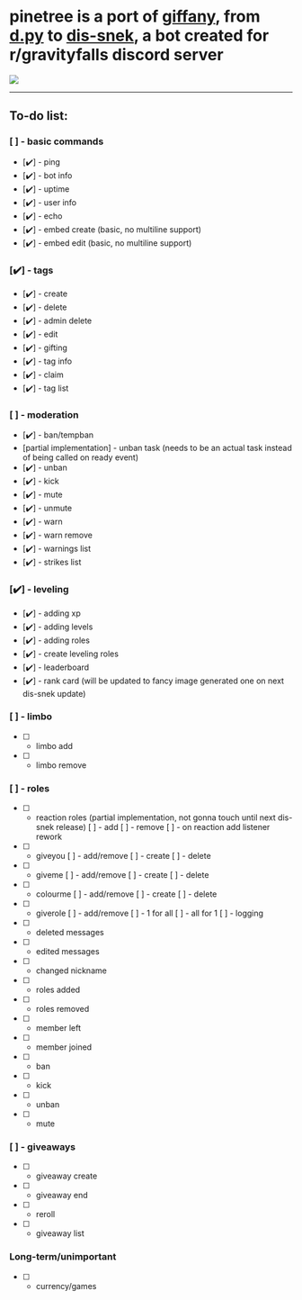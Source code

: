 # pinetree is a port of [giffany](https://github.com/siren15/giffanybot), from [d.py](https://github.com/Rapptz/discord.py) to [dis-snek](https://github.com/Discord-Snake-Pit/Dis-Snek), a bot created for r/gravityfalls discord server
![](https://cdn.discordapp.com/attachments/604071095280336947/932592446032990268/unknown.png)
***
## To-do list: 
### [ ] - basic commands
* [✔️] - ping
* [✔️] - bot info
* [✔️] - uptime
* [✔️] - user info
* [✔️] - echo
* [✔️] - embed create (basic, no multiline support)
* [✔️] - embed edit (basic, no multiline support)
### [✔️] - tags
* [✔️] - create
* [✔️] - delete
* [✔️] - admin delete
* [✔️] - edit
* [✔️] - gifting
* [✔️] - tag info
* [✔️] - claim
* [✔️] - tag list
### [ ] - moderation
* [✔️] - ban/tempban
* [partial implementation] - unban task (needs to be an actual task instead of being called on ready event)
* [✔️] - unban
* [✔️] - kick
* [✔️] - mute
* [✔️] - unmute
* [✔️] - warn
* [✔️] - warn remove
* [✔️] - warnings list
* [✔️] - strikes list
### [✔️] - leveling
* [✔️] - adding xp
* [✔️] - adding levels
* [✔️] - adding roles
* [✔️] - create leveling roles
* [✔️] - leaderboard
* [✔️] - rank card (will be updated to fancy image generated one on next dis-snek update)
### [ ] - limbo
* [ ] - limbo add
* [ ] - limbo remove
### [ ] - roles
* [ ] - reaction roles (partial implementation, not gonna touch until next dis-snek release)
    [ ] - add
    [ ] - remove
    [ ] - on reaction add listener rework
* [ ] - giveyou
    [ ] - add/remove
    [ ] - create
    [ ] - delete
* [ ] - giveme
    [ ] - add/remove
    [ ] - create
    [ ] - delete
* [ ] - colourme
    [ ] - add/remove
    [ ] - create
    [ ] - delete
* [ ] - giverole
    [ ] - add/remove
    [ ] - 1 for all
    [ ] - all for 1
[ ] - logging
* [ ] - deleted messages
* [ ] - edited messages
* [ ] - changed nickname
* [ ] - roles added
* [ ] - roles removed
* [ ] - member left
* [ ] - member joined
* [ ] - ban
* [ ] - kick
* [ ] - unban
* [ ] - mute
### [ ] - giveaways
* [ ] - giveaway create
* [ ] - giveaway end
* [ ] - reroll
* [ ] - giveaway list
### Long-term/unimportant
* [ ] - currency/games